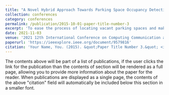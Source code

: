 ```yaml
---
title: "A Novel Hybrid Approach Towards Parking Space Occupancy Detection"
collection: conferences
category: conferences
permalink: /publication/2015-10-01-paper-title-number-3
excerpt: 'To ease the process of locating vacant parking spaces and making this information available for commuters, this paper proposes an end-to-end parking system. The system employs a combined approach, referred to as the Hybrid Model, using Mask R-CNN and YOLOv3 to determine the occupancy status of parking slots and update it in real-time for users to view.'
date: 2021-11-03
venue: '2021 12th International Conference on Computing Communication and Networking Technologies (ICCCNT)'
paperurl: 'https://ieeexplore.ieee.org/document/9579816'
citation: 'Your Name, You. (2015). &quot;Paper Title Number 3.&quot; <i>Journal 1</i>. 1(3).'
---
```


The contents above will be part of a list of publications, if the user clicks the link for the publication than the contents of section will be rendered as a full page, allowing you to provide more information about the paper for the reader. When publications are displayed as a single page, the contents of the above "citation" field will automatically be included below this section in a smaller font.
